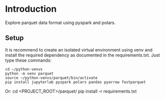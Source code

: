 # Introduction

Explore parquet data format using pyspark and polars.

## Setup

It is recommend to create an isolated virtual environment using venv and
install the required dependency as documented in the requirements.txt.
Just type these commands:

    cd ~/python-venvs
    python -m venv parquet
    source ~/python-venvs/parquet/bin/activate
    pip install jupyterlab pyspark polars pandas pyarrow fastparquet

Or:
    cd <PROJECT_ROOT>/parquet/
    pip install -r requirements.txt

